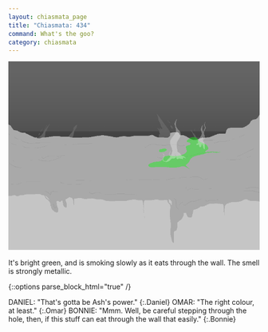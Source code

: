 ```yaml
---
layout: chiasmata_page
title: "Chiasmata: 434"
command: What's the goo?
category: chiasmata
---
```


![434](/chiasmata/images/narrative/435.png)

It's bright green, and is smoking slowly as it eats through the wall. The smell is strongly metallic.

{::options parse_block_html="true" /}
<div class="dialogue">
DANIEL: "That's gotta be Ash's power." 
{:.Daniel}
OMAR: "The right colour, at least." 
{:.Omar}
BONNIE: "Mmm. Well, be careful stepping through the hole, then, if this stuff can eat through the wall that easily." 
{:.Bonnie}
</div>